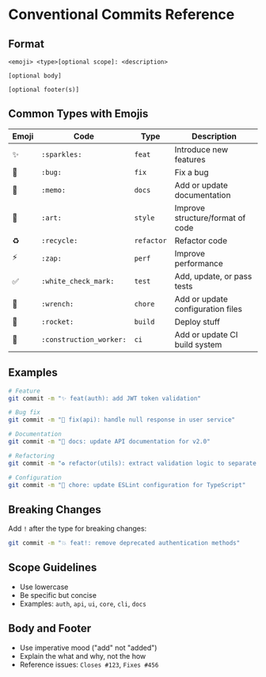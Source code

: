 # Conventional Commits Reference

## Format
```
<emoji> <type>[optional scope]: <description>

[optional body]

[optional footer(s)]
```

## Common Types with Emojis

| Emoji | Code | Type | Description |
|-------|------|------|-------------|
| ✨ | `:sparkles:` | `feat` | Introduce new features |
| 🐛 | `:bug:` | `fix` | Fix a bug |
| 📝 | `:memo:` | `docs` | Add or update documentation |
| 🎨 | `:art:` | `style` | Improve structure/format of code |
| ♻️ | `:recycle:` | `refactor` | Refactor code |
| ⚡️ | `:zap:` | `perf` | Improve performance |
| ✅ | `:white_check_mark:` | `test` | Add, update, or pass tests |
| 🔧 | `:wrench:` | `chore` | Add or update configuration files |
| 🚀 | `:rocket:` | `build` | Deploy stuff |
| 👷 | `:construction_worker:` | `ci` | Add or update CI build system |

## Examples

```bash
# Feature
git commit -m "✨ feat(auth): add JWT token validation"

# Bug fix
git commit -m "🐛 fix(api): handle null response in user service"

# Documentation
git commit -m "📝 docs: update API documentation for v2.0"

# Refactoring
git commit -m "♻️ refactor(utils): extract validation logic to separate module"

# Configuration
git commit -m "🔧 chore: update ESLint configuration for TypeScript"
```

## Breaking Changes
Add `!` after the type for breaking changes:
```bash
git commit -m "💥 feat!: remove deprecated authentication methods"
```

## Scope Guidelines
- Use lowercase
- Be specific but concise
- Examples: `auth`, `api`, `ui`, `core`, `cli`, `docs`

## Body and Footer
- Use imperative mood ("add" not "added")
- Explain the what and why, not the how
- Reference issues: `Closes #123`, `Fixes #456`
